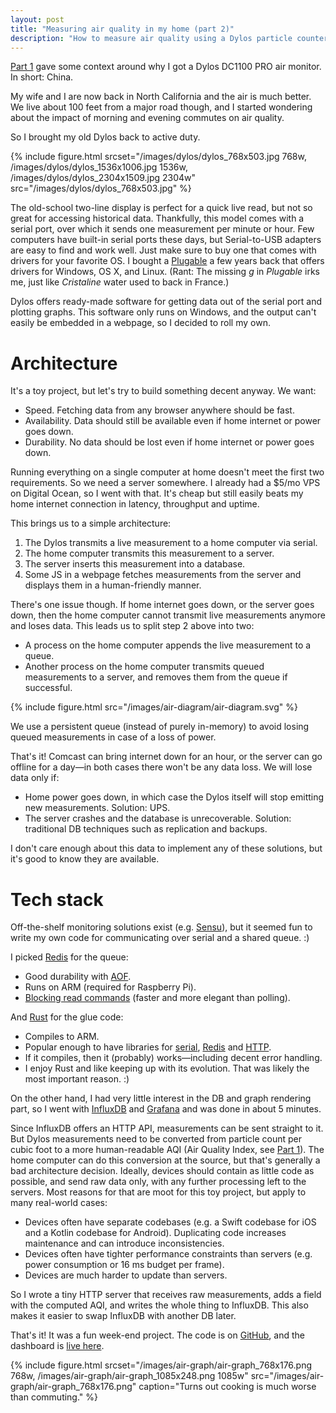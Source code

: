 ```yaml
---
layout: post
title: "Measuring air quality in my home (part 2)"
description: "How to measure air quality using a Dylos particle counter, a Raspberry Pi, Rust, Redis, InfluxDB and Grafana."
---
```


[Part&nbsp;1](/2017/03/23/measuring-air-quality-part-1/) gave some context around why I got a Dylos DC1100&nbsp;PRO air monitor. In short: China.

My wife and I are now back in North California and the air is much better. We live about 100&nbsp;feet from a major road though, and I started wondering about the impact of morning and evening commutes on air quality.

So I brought my old Dylos back to active duty.

{% include figure.html srcset="/images/dylos/dylos_768x503.jpg 768w, /images/dylos/dylos_1536x1006.jpg 1536w, /images/dylos/dylos_2304x1509.jpg 2304w" src="/images/dylos/dylos_768x503.jpg" %}

The old-school two-line display is perfect for a quick live read, but not so great for accessing historical data. Thankfully, this model comes with a serial port, over which it sends one measurement per minute or hour. Few computers have built-in serial ports these days, but Serial-to-USB adapters are easy to find and work well. Just make sure to buy one that comes with drivers for your favorite OS. I bought a [Plugable](http://a.co/8jfldbJ) a few years back that offers drivers for Windows, OS X, and Linux. (Rant: The missing *g* in *Plugable* irks me, just like *Cristaline* water used to back in France.)

Dylos offers ready-made software for getting data out of the serial port and plotting graphs. This software only runs on Windows, and the output can't easily be embedded in a webpage, so I decided to roll my own.

# Architecture

It's a toy project, but let's try to build something decent anyway. We want:
- Speed. Fetching data from any browser anywhere should be fast.
- Availability. Data should still be available even if home internet or power goes down.
- Durability. No data should be lost even if home internet or power goes down.

Running everything on a single computer at home doesn't meet the first two requirements. So we need a server somewhere. I already had a $5/mo VPS on Digital Ocean, so I went with that. It's cheap but still easily beats my home internet connection in latency, throughput and uptime.

This brings us to a simple architecture:
1. The Dylos transmits a live measurement to a home computer via serial.
2. The home computer transmits this measurement to a server.
3. The server inserts this measurement into a database.
4. Some JS in a webpage fetches measurements from the server and displays them in a human-friendly manner.

There's one issue though. If home internet goes down, or the server goes down, then the home computer cannot transmit live measurements anymore and loses data. This leads us to split step 2 above into two:
- A process on the home computer appends the live measurement to a queue.
- Another process on the home computer transmits queued measurements to a server, and removes them from the queue if successful.

{% include figure.html src="/images/air-diagram/air-diagram.svg" %}

We use a persistent queue (instead of purely in-memory) to avoid losing queued measurements in case of a loss of power.

That's it! Comcast can bring internet down for an hour, or the server can go offline for a day—in both cases there won't be any data loss. We will lose data only if:
- Home power goes down, in which case the Dylos itself will stop emitting new measurements. Solution: UPS.
- The server crashes and the database is unrecoverable. Solution: traditional DB techniques such as replication and backups.

I don't care enough about this data to implement any of these solutions, but it's good to know they are available.

# Tech stack

Off-the-shelf monitoring solutions exist (e.g. [Sensu](https://sensuapp.org)), but it seemed fun to write my own code for communicating over serial and a shared queue. :)

I picked [Redis](https://redis.io) for the queue:
- Good durability with [AOF](https://redis.io/topics/persistence).
- Runs on ARM (required for Raspberry Pi).
- [Blocking read commands](https://redis.io/commands/brpoplpush) (faster and more elegant than polling).

And [Rust](https://www.rust-lang.org) for the glue code:
- Compiles to ARM.
- Popular enough to have libraries for [serial](https://crates.io/crates/serial), [Redis](https://crates.io/crates/redis) and [HTTP](https://crates.io/crates/hyper).
- If it compiles, then it (probably) works—including decent error handling.
- I enjoy Rust and like keeping up with its evolution. That was likely the most important reason. :)

On the other hand, I had very little interest in the DB and graph rendering part, so I went with [InfluxDB](https://github.com/influxdata/influxdb) and [Grafana](https://grafana.com) and was done in about 5 minutes.

Since InfluxDB offers an HTTP API, measurements can be sent straight to it. But Dylos measurements need to be converted from particle count per cubic foot to a more human-readable AQI (Air Quality Index, see [Part&nbsp;1](/2017/03/23/measuring-air-quality-part-1/)). The home computer can do this conversion at the source, but that's generally a bad architecture decision. Ideally, devices should contain as little code as possible, and send raw data only, with any further processing left to the servers. Most reasons for that are moot for this toy project, but apply to many real-world cases:
- Devices often have separate codebases (e.g. a Swift codebase for iOS and a Kotlin codebase for Android). Duplicating code increases maintenance and can introduce inconsistencies.
- Devices often have tighter performance constraints than servers (e.g. power consumption or 16&nbsp;ms budget per frame).
- Devices are much harder to update than servers.

So I wrote a tiny HTTP server that receives raw measurements, adds a field with the computed AQI, and writes the whole thing to InfluxDB. This also makes it easier to swap InfluxDB with another DB later.

That's it! It was a fun week-end project. The code is on [GitHub](https://github.com/peferron/air-quality), and the dashboard is [live here](https://air-quality.peferron.com/grafana/dashboard/db/air-quality?orgId=2&from=now-7d&to=now&refresh=5m&theme=light).

{% include figure.html srcset="/images/air-graph/air-graph_768x176.png 768w, /images/air-graph/air-graph_1085x248.png 1085w" src="/images/air-graph/air-graph_768x176.png" caption="Turns out cooking is much worse than commuting." %}
